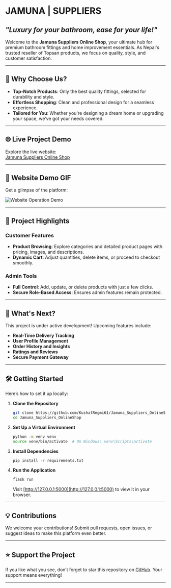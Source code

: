 # **JAMUNA | SUPPLIERS**  
## *"Luxury for your bathroom, ease for your life!"*  

Welcome to the **Jamuna Suppliers Online Shop**, your ultimate hub for premium bathroom fittings and home improvement essentials. As Nepal's trusted reseller of Topsan products, we focus on quality, style, and customer satisfaction.

---

## 🌟 **Why Choose Us?**  

- **Top-Notch Products**: Only the best quality fittings, selected for durability and style.  
- **Effortless Shopping**: Clean and professional design for a seamless experience.  
- **Tailored for You**: Whether you're designing a dream home or upgrading your space, we’ve got your needs covered.  

---

## 🌐 **Live Project Demo**  

Explore the live website:  
[Jamuna Suppliers Online Shop](https://example.com)  

---

## 🎥 **Website Demo GIF**  

Get a glimpse of the platform:  

![Website Operation Demo](https://github.com/KushalRegmi61/Jamuna_Suppliers_OnlineShop/assets/demo.gif)  

---

## 🚀 **Project Highlights**  

### **Customer Features**  
- **Product Browsing**: Explore categories and detailed product pages with pricing, images, and descriptions.  
- **Dynamic Cart**: Adjust quantities, delete items, or proceed to checkout smoothly.  

### **Admin Tools**  
- **Full Control**: Add, update, or delete products with just a few clicks.  
- **Secure Role-Based Access**: Ensures admin features remain protected.

---

## 🌱 **What's Next?**  

This project is under active development! Upcoming features include:  
- **Real-Time Delivery Tracking**  
- **User Profile Management**  
- **Order History and Insights**  
- **Ratings and Reviews**  
- **Secure Payment Gateway**  

---

## 🛠️ **Getting Started**  

Here’s how to set it up locally:  

1. **Clone the Repository**  
   ```bash
   git clone https://github.com/KushalRegmi61/Jamuna_Suppliers_OnlineShop.git
   cd Jamuna_Suppliers_OnlineShop
   ```  

2. **Set Up a Virtual Environment**  
   ```bash
   python -m venv venv
   source venv/bin/activate  # On Windows: venv\Scripts\activate
   ```  

3. **Install Dependencies**  
   ```bash
   pip install -r requirements.txt
   ```  

4. **Run the Application**  
   ```bash
   flask run
   ```  
   Visit [http://127.0.0.1:5000](http://127.0.0.1:5000) to view it in your browser.  

---

## 💡 **Contributions**  

We welcome your contributions! Submit pull requests, open issues, or suggest ideas to make this platform even better.  

---

## ⭐ **Support the Project**  

If you like what you see, don’t forget to star this repository on [GitHub](https://github.com/KushalRegmi61/Jamuna_Suppliers_OnlineShop). Your support means everything!  

---

